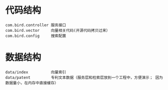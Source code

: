 # 代码结构
    com.bird.controller 服务接口    
    com.bird.vector     向量相关代码(开源代码拷贝过来）
    com.bird.config     搜索配置

# 数据结构
    data/index          向量索引
    data/patent         专利文本数据（服务层和检索层放到一个工程中，方便演示； 因为数据量小，在内存中直接缓存）
    